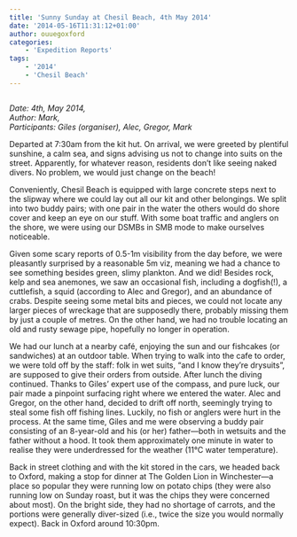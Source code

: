 ```yaml
---
title: 'Sunny Sunday at Chesil Beach, 4th May 2014'
date: '2014-05-16T11:31:12+01:00'
author: ouuegoxford
categories:
    - 'Expedition Reports'
tags:
    - '2014'
    - 'Chesil Beach'
---
```


![]()

*Date: 4th, May 2014,*   
*Author: Mark,*  
*Participants: Giles (organiser), Alec, Gregor, Mark*

Departed at 7:30am from the kit hut. On arrival, we were greeted by plentiful sunshine, a calm sea, and signs advising us not to change into suits on the street. Apparently, for whatever reason, residents don’t like seeing naked divers. No problem, we would just change on the beach!

Conveniently, Chesil Beach is equipped with large concrete steps next to the slipway where we could lay out all our kit and other belongings. We split into two buddy pairs; with one pair in the water the others would do shore cover and keep an eye on our stuff. With some boat traffic and anglers on the shore, we were using our DSMBs in SMB mode to make ourselves noticeable.

Given some scary reports of 0.5-1m visibility from the day before, we were pleasantly surprised by a reasonable 5m viz, meaning we had a chance to see something besides green, slimy plankton. And we did! Besides rock, kelp and sea anemones, we saw an occasional fish, including a dogfish(!), a cuttlefish, a squid (according to Alec and Gregor), and an abundance of crabs. Despite seeing some metal bits and pieces, we could not locate any larger pieces of wreckage that are supposedly there, probably missing them by just a couple of metres. On the other hand, we had no trouble locating an old and rusty sewage pipe, hopefully no longer in operation.

We had our lunch at a nearby café, enjoying the sun and our fishcakes (or sandwiches) at an outdoor table. When trying to walk into the cafe to order, we were told off by the staff: folk in wet suits, “and I know they’re drysuits”, are supposed to give their orders from outside. After lunch the diving continued. Thanks to Giles’ expert use of the compass, and pure luck, our pair made a pinpoint surfacing right where we entered the water. Alec and Gregor, on the other hand, decided to drift off north, seemingly trying to steal some fish off fishing lines. Luckily, no fish or anglers were hurt in the process. At the same time, Giles and me were observing a buddy pair consisting of an 8-year-old and his (or her) father—both in wetsuits and the father without a hood. It took them approximately one minute in water to realise they were underdressed for the weather (11°C water temperature).

Back in street clothing and with the kit stored in the cars, we headed back to Oxford, making a stop for dinner at The Golden Lion in Winchester—a place so popular they were running low on potato chips (they were also running low on Sunday roast, but it was the chips they were concerned about most). On the bright side, they had no shortage of carrots, and the portions were generally diver-sized (i.e., twice the size you would normally expect). Back in Oxford around 10:30pm.
